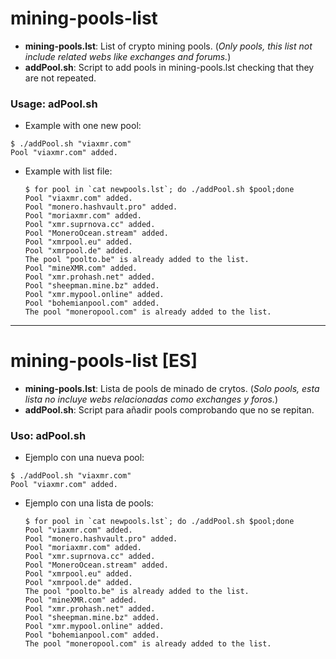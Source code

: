 # mining-pools-list
- **mining-pools.lst**: List of crypto mining pools. (*Only pools, this list not include related webs like exchanges and forums.*)
- **addPool.sh**: Script to add pools in mining-pools.lst checking that they are not repeated.

### Usage: adPool.sh
- Example with one new pool:
```
$ ./addPool.sh "viaxmr.com"
Pool "viaxmr.com" added.
```

- Example with list file:
  ```
  $ for pool in `cat newpools.lst`; do ./addPool.sh $pool;done
  Pool "viaxmr.com" added.
  Pool "monero.hashvault.pro" added.
  Pool "moriaxmr.com" added.
  Pool "xmr.suprnova.cc" added.
  Pool "MoneroOcean.stream" added.
  Pool "xmrpool.eu" added.
  Pool "xmrpool.de" added.
  The pool "poolto.be" is already added to the list.
  Pool "mineXMR.com" added.
  Pool "xmr.prohash.net" added.
  Pool "sheepman.mine.bz" added.
  Pool "xmr.mypool.online" added.
  Pool "bohemianpool.com" added.
  The pool "moneropool.com" is already added to the list.
  ```


-----
# mining-pools-list [ES]
- **mining-pools.lst**: Lista de pools de minado de crytos. (*Solo pools, esta lista no incluye webs relacionadas como exchanges y foros.*)
- **addPool.sh**: Script para añadir pools comprobando que no se repitan.

### Uso: adPool.sh
- Ejemplo con una nueva pool:
```
$ ./addPool.sh "viaxmr.com"
Pool "viaxmr.com" added.
```

- Ejemplo con una lista de pools:
  ```
  $ for pool in `cat newpools.lst`; do ./addPool.sh $pool;done
  Pool "viaxmr.com" added.
  Pool "monero.hashvault.pro" added.
  Pool "moriaxmr.com" added.
  Pool "xmr.suprnova.cc" added.
  Pool "MoneroOcean.stream" added.
  Pool "xmrpool.eu" added.
  Pool "xmrpool.de" added.
  The pool "poolto.be" is already added to the list.
  Pool "mineXMR.com" added.
  Pool "xmr.prohash.net" added.
  Pool "sheepman.mine.bz" added.
  Pool "xmr.mypool.online" added.
  Pool "bohemianpool.com" added.
  The pool "moneropool.com" is already added to the list.
  ```
